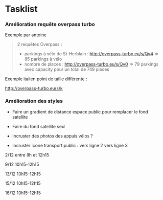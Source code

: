 # Tasklist 

### Amélioration requête overpass turbo

Exemple par antoine  

> 2 requêtes Overpass :
>
> - parkings à vélo de St-Herblain : http://overpass-turbo.eu/s/Qv4 => 85 parkings à vélo
> - nombre de places : http://overpass-turbo.eu/s/Qv0 => 79 parkings avec capacity pour un total de 749 places

Exemple italien point de taille différente :

http://overpass-turbo.eu/s/k



### Amélioration des styles 

- Faire un gradient de distance espace public pour remplacer le fond satellite
- Faire du fond satellite seul



- Incruster des photos des appuis vélos ?
- Incruster icone transport public : vers ligne 2 vers ligne 3





2/12 entre 8h et 12h15

9/12 10h15-12h15

13/12 10h15-12h15

15/12 10h15-12h15

16/12 10h15-12h15 
